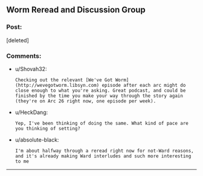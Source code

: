 ## Worm Reread and Discussion Group

### Post:

[deleted]

### Comments:

- u/Shovah32:
  ```
  Checking out the relevant [We've Got Worm](http://wevegotworm.libsyn.com) episode after each arc might do close enough to what you're asking. Great podcast, and could be finished by the time you make your way through the story again (they're on Arc 26 right now, one episode per week).
  ```

- u/HeckDang:
  ```
  Yep, I've been thinking of doing the same. What kind of pace are you thinking of setting?
  ```

- u/absolute-black:
  ```
  I'm about halfway through a reread right now for not-Ward reasons, and it's already making Ward interludes and such more interesting to me
  ```

---

